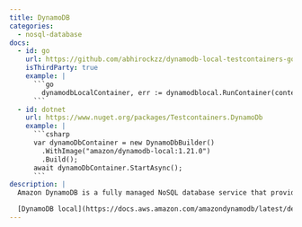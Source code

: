 ```yaml
---
title: DynamoDB
categories:
  - nosql-database
docs:
  - id: go
    url: https://github.com/abhirockzz/dynamodb-local-testcontainers-go
    isThirdParty: true
    example: |
      ```go
        dynamodbLocalContainer, err := dynamodblocal.RunContainer(context.Background(), testcontainers.WithImage("amazon/dynamodb-local:2.2.1"))
      ```
  - id: dotnet
    url: https://www.nuget.org/packages/Testcontainers.DynamoDb
    example: |
      ```csharp
      var dynamoDbContainer = new DynamoDbBuilder()
        .WithImage("amazon/dynamodb-local:1.21.0")
        .Build();
      await dynamoDbContainer.StartAsync();
      ```
description: |
  Amazon DynamoDB is a fully managed NoSQL database service that provides fast and predictable performance with seamless scalability. 

  [DynamoDB local](https://docs.aws.amazon.com/amazondynamodb/latest/developerguide/DynamoDBLocal.html) is the downloadable version of Amazon DynamoDB that can be used to develop and test applications without accessing the DynamoDB web service. You can [run DynamoDB locally on your computer](https://docs.aws.amazon.com/amazondynamodb/latest/developerguide/DynamoDBLocal.DownloadingAndRunning.html) in multiple ways, including a Docker container.
---
```

